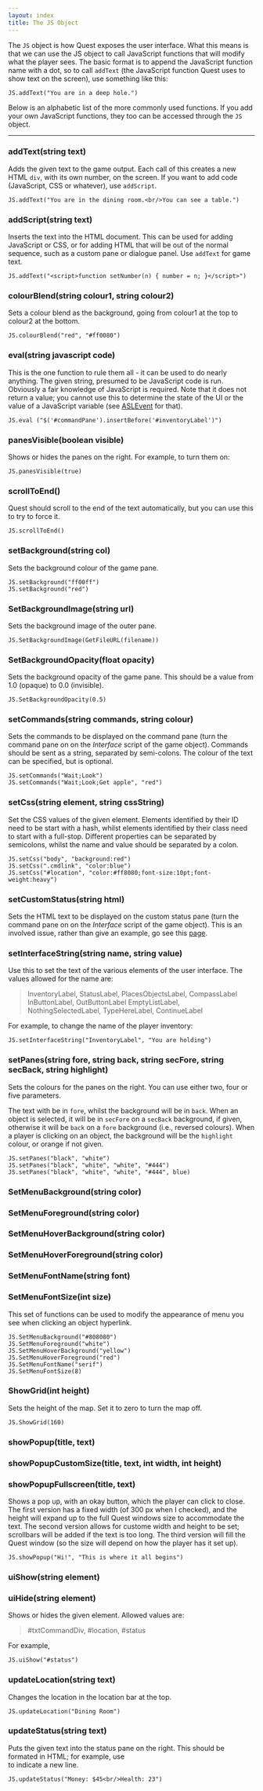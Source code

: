 ```yaml
---
layout: index
title: The JS Object
---
```


The `JS` object is how Quest exposes the user interface. What this means is that we can use the JS object to call JavaScript functions that will modify what the player sees. The basic format is to append the JavaScript function name with a dot, so to call `addText` (the JavaScript function Quest uses to show text on the screen), use something like this:

```
JS.addText("You are in a deep hole.")
```

Below is an alphabetic list of the more commonly used functions. If you add your own JavaScript functions, they too can be accessed through the `JS` object.

---


### addText(string text)

Adds the given text to the game output. Each call of this creates a new HTML `div`, with its own number, on the screen. If you want to add code (JavaScript, CSS or whatever), use `addScript`.

```
JS.addText("You are in the dining room.<br/>You can see a table.")
```



### addScript(string text)

Inserts the text into the HTML document. This can be used for adding JavaScript or CSS, or for adding HTML that will be out of the normal sequence, such as a custom pane or dialogue panel. Use `addText` for game text.

```
JS.addText("<script>function setNumber(n) { number = n; }</script>")
```



### colourBlend(string colour1, string colour2)

Sets a colour blend as the background, going from colour1 at the top to colour2 at the bottom.

```
JS.colourBlend("red", "#ff0080")
```


### eval(string javascript code)

This is the one function to rule them all - it can be used to do nearly anything. The given string, presumed to be JavaScript code is run. Obviously a fair knowledge of JavaScript is required. Note that it does not return a value; you cannot use this to determine the state of the UI or the value of a JavaScript variable (see [ASLEvent](http://docs.textadventures.co.uk/quest/ui-callback.html) for that).

```
JS.eval ("$('#commandPane').insertBefore('#inventoryLabel')")
```



### panesVisible(boolean visible)

Shows or hides the panes on the right. For example, to turn them on:

```
JS.panesVisible(true)
```



### scrollToEnd() 

Quest should scroll to the end of the text automatically, but you can use this to try to force it.

```
JS.scrollToEnd()
```



### setBackground(string col)

Sets the background colour of the game pane.

```
JS.setBackground("ff00ff")
JS.setBackground("red")
```



### SetBackgroundImage(string url)

Sets the background image of the outer pane.

```
JS.SetBackgroundImage(GetFileURL(filename))
```



### SetBackgroundOpacity(float opacity)

Sets the background opacity of the game pane. This should be a value from 1.0 (opaque) to 0.0 (invisible).

```
JS.SetBackgroundOpacity(0.5)
```



### setCommands(string commands, string colour)

Sets the commands to be displayed on the command pane (turn the command pane on on the _Interface_ script of the game object). Commands should be sent as a string, separated by semi-colons. The colour of the text can be specified, but is optional.

```
JS.setCommands("Wait;Look")
JS.setCommands("Wait;Look;Get apple", "red")
```



### setCss(string element, string cssString)

Set the CSS values of the given element. Elements identified by their ID need to be start with a hash, whilst elements identified by their class need to start with a full-stop. Different properties can be separated by semicolons, whilst the name and value should be separated by a colon.

```
JS.setCss("body", "background:red")
JS.setCss(".cmdlink", "color:blue")
JS.setCss("#location", "color:#ff8080;font-size:10pt;font-weight:heavy")
```



### setCustomStatus(string html)

Sets the HTML text to be displayed on the custom status pane (turn the command pane on on the _Interface_ script of the game object). This is an involved issue, rather than give an example, go see this [page](custom_panes.html).



### setInterfaceString(string name, string value)

Use this to set the text of the various elements of the user interface. The values allowed for the name are:

> InventoryLabel, StatusLabel, PlacesObjectsLabel, CompassLabel
> InButtonLabel, OutButtonLabel
> EmptyListLabel, NothingSelectedLabel, TypeHereLabel, ContinueLabel

For example, to change the name of the player inventory:

```
JS.setInterfaceString("InventoryLabel", "You are holding")
```



### setPanes(string fore, string back, string secFore, string secBack, string highlight)

Sets the colours for the panes on the right. You can use either two, four or five parameters.

The text with be in `fore`, whilst the background will be in `back`. When an object is selected, it will be in `secFore` on a `secBack` background, if given, otherwise it will be `back` on a `fore` background (i.e., reversed colours). When a player is clicking on an object, the background will be the `highlight` colour, or orange if not given.

```
JS.setPanes("black", "white")
JS.setPanes("black", "white", "white", "#444")
JS.setPanes("black", "white", "white", "#444", blue)
```



### SetMenuBackground(string color)

### SetMenuForeground(string color)

### SetMenuHoverBackground(string color)

### SetMenuHoverForeground(string color)

### SetMenuFontName(string font)

### SetMenuFontSize(int size)

This set of functions can be used to modify the appearance of menu you see when clicking an object hyperlink.

```
JS.SetMenuBackground("#808080")
JS.SetMenuForeground("white")
JS.SetMenuHoverBackground("yellow")
JS.SetMenuHoverForeground("red")
JS.SetMenuFontName("serif")
JS.SetMenuFontSize(8)
```



### ShowGrid(int height)

Sets the height of the map. Set it to zero to turn the map off.

```
JS.ShowGrid(160)
```


### showPopup(title, text)

### showPopupCustomSize(title, text, int width, int height)

### showPopupFullscreen(title, text)

Shows a pop up, with an okay button, which the player can click to close. The first version has a fixed width (of 300 px when I checked), and the height will expand up to the full Quest windows size to accommodate the text. The second version allows for custome width and height to be set; scrollbars will be added if the text is too long. The third version will fill the Quest window (so the size will depend on how the player has it set up).

```
JS.showPopup("Hi!", "This is where it all begins")
```



### uiShow(string element)

### uiHide(string element)

Shows or hides the given element. Allowed values are:

> #txtCommandDiv, #location, #status

For example,

```
JS.uiShow("#status")
```



### updateLocation(string text)

Changes the location in the location bar at the top.

```
JS.updateLocation("Dining Room")
```



### updateStatus(string text)

Puts the given text into the status pane on the right. This should be formated in HTML; for example, use <br/> to indicate a new line.

```
JS.updateStatus("Money: $45<br/>Health: 23")
```


